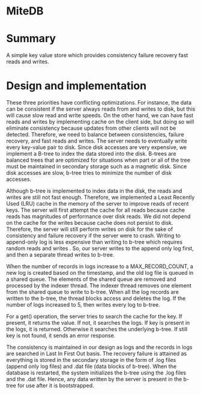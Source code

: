 MiteDB
======


Summary
=======

A simple key value store which provides
    consistency
    failure recovery
    fast reads and writes. 
  
Design and implementation
=========================

These three priorities have conflicting optimizations. For instance, the data can be consistent if the server always reads from and writes to disk, but this will cause slow read and write speeds. On the other hand, we can have fast reads and writes by implementing cache on the client side, but doing so will eliminate consistency because updates from other clients will not be detected. Therefore, we need to balance between consistencies, failure recovery, and fast reads and writes. The server needs to eventually write every key-value pair to disk. Since disk accesses are very expensive, 
we implement a B-tree to index the data stored into the disk. B-trees are balanced trees that are optimized for situations when part or all of the tree must be maintained in secondary storage such as a magnetic disk. Since disk accesses are slow, b-tree tries to minimize the number of disk accesses. 

Although b-tree is implemented to index data in the disk, the reads and writes are still not fast enough. 
Therefore, we implemented a Least Recently Used (LRU) cache in the memory of the server to improve reads of 
recent keys. The server will first attempt the cache for all reads because cache reads has magnitudes of performance 
over disk reads. We did not depend on the cache for the writes because cache does not persist to disk. Therefore, the 
server will still perform writes on disk for the sake of consistency and failure recovery if the server were to crash.
Writing to append-only log is less expensive than writing to b-tree which requires random reads and writes . So, our server writes to the append only log first, and then a separate thread writes to b-tree.

When the number of records in logs increase to a MAX_RECORD_COUNT, a new log is created based on 
the timestamp, and the old log file is queued in a shared queue. The elements of the shared queue are removed and 
processed by the indexer thread. The indexer thread removes one element from the shared queue to write to b-tree. 
When all the log records are written to the b-tree, the thread blocks access and deletes the log. If the number of logs 
increased to 5, then writes every log to b-tree.

For a get() operation, the server tries to search the cache for the key. If present, it returns the value. If not, it 
searches the logs. If key is present in the logs, it is returned. Otherwise it searches the underlying b-tree. If still key is not found, it sends an error response.

The consistency is maintained in our design as logs and the records in logs are searched in Last In First Out 
basis. The recovery failure is attained as everything is stored in the secondary storage in the form of .log files (append only log files) and .dat file (data blocks of b-tree). When the database is restarted, the system initializes the b-tree using the .log files and the .dat file. Hence, any data written by the server is present in the b-tree for use after it is bootstrapped.
